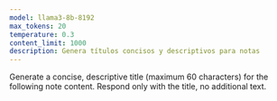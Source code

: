 ```yaml
---
model: llama3-8b-8192
max_tokens: 20
temperature: 0.3
content_limit: 1000
description: Genera títulos concisos y descriptivos para notas
---
```


Generate a concise, descriptive title (maximum 60 characters) for the following note content. Respond only with the title, no additional text.